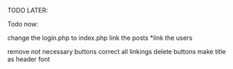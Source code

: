 TODO LATER:

Todo now:

change the login.php to index.php
link the posts
*link the users

remove not necessary buttons
correct all linkings
delete buttons
make title as header font 



